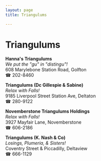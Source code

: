 ```yaml
---
layout: page 
title: Triangulums

---
```



# Triangulums


 **Hanna's Triangulums**  
_We put the "gu" in "distingu"!_  
608 Marylebone Station Road, Golfton  
☎ 202-8460

**Triangulums (Dc Gillespie & Sabine)**  
_Relax with Falls!_  
9185 Liverpool Street Station Ave, Deltaton  
☎ 280-9122

**Novemberstone Triangulums Holdings**  
_Relax with Falls!_  
3927 Mayfair Lane, Novemberstone  
☎ 606-2186

**Triangulums (K. Nash & Co)**  
_Losings, Plumeria, & Sisters!_  
Coventry Street & Piccadilly, Deltaview  
☎ 666-1129

